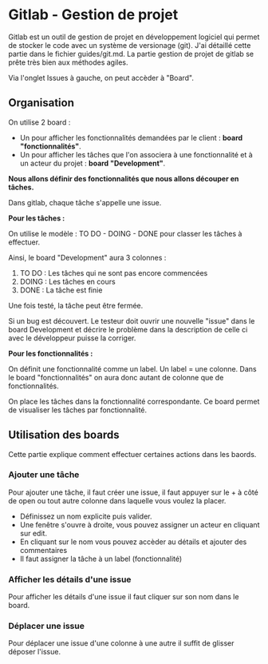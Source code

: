 # Gitlab - Gestion de projet


Gitlab est un outil de gestion de projet en développement logiciel qui permet de stocker le code avec un système de versionage (git).
J'ai détaillé cette partie dans le fichier guides/git.md. La partie gestion de projet de gitlab se prête très bien aux méthodes agiles.

Via l'onglet Issues à gauche, on peut accèder à "Board".

## Organisation
On utilise 2 board : 

- Un pour afficher les fonctionnalités demandées par le client : **board "fonctionnalités"**.
- Un pour afficher les tâches que l'on associera à une fonctionnalité et à un acteur du projet : **board "Development"**.

**Nous allons définir des fonctionnalités que nous allons découper en tâches.**

Dans gitlab, chaque tâche s'appelle une issue. 

**Pour les tâches :**

On utilise le modèle : TO DO - DOING - DONE pour classer les tâches à effectuer.

Ainsi, le board "Development" aura 3 colonnes :
1. TO DO : Les tâches qui ne sont pas encore commencées
2. DOING : Les tâches en cours
3. DONE : La tâche est finie

[](https://gitlab.com/MathiasBsrt/pfr/-/raw/master/guides/images/boardDev.png)
Une fois testé, la tâche peut être fermée.

Si un bug est découvert. Le testeur doit ouvrir une nouvelle "issue" dans le board Development et décrire le problème dans la description de celle ci avec le développeur puisse la corriger.

**Pour les fonctionnalités :**

On définit une fonctionnalité comme un label. Un label = une colonne.
Dans le board "fonctionnalités" on aura donc autant de colonne que de fonctionnalités.

On place les tâches dans la fonctionnalité correspondante.
Ce board permet de visualiser les tâches par fonctionnalité.

[](https://gitlab.com/MathiasBsrt/pfr/-/raw/master/guides/images/boardFonct.png)

## Utilisation des boards

Cette partie explique comment effectuer certaines actions dans les baords.

### Ajouter une tâche
Pour ajouter une tâche, il faut créer une issue, il faut appuyer sur le + à côté de open ou tout autre colonne dans laquelle vous voulez la placer.

- Définissez un nom explicite puis valider.
- Une fenêtre s'ouvre à droite, vous pouvez assigner un acteur en cliquant sur edit.
- En cliquant sur le nom vous pouvez accèder au détails et ajouter des commentaires
- Il faut assigner la tâche à un label (fonctionnalité)

### Afficher les détails d'une issue
Pour afficher les détails d'une issue il faut cliquer sur son nom dans le board.

### Déplacer une issue
Pour déplacer une issue d'une colonne à une autre il suffit de glisser déposer l'issue.
